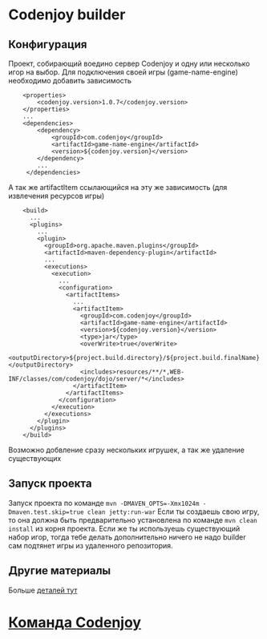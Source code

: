 Codenjoy builder
==============

Конфигурация
--------------
Проект, собирающий воедино сервер Codenjoy и одну или несколько игор на выбор.
Для подключения своей игры (game-name-engine) необходимо добавить зависимость
```
    <properties>
        <codenjoy.version>1.0.7</codenjoy.version>
    </properties>
    ...
    <dependencies>
        <dependency>
            <groupId>com.codenjoy</groupId>
            <artifactId>game-name-engine</artifactId>
            <version>${codenjoy.version}</version>
        </dependency>
        ...
     </dependencies>  
``` 
А так же artifactItem ссылающийся на эту же зависимость (для извлечения ресурсов игры)
```
    <build>
      ...
      <plugins>
        ...
        <plugin>
          <groupId>org.apache.maven.plugins</groupId>
          <artifactId>maven-dependency-plugin</artifactId>
          ...
          <executions>
            <execution>
              ...
              <configuration>
                <artifactItems>
                  ...
                  <artifactItem>
                    <groupId>com.codenjoy</groupId>
                    <artifactId>game-name-engine</artifactId>
                    <version>${codenjoy.version}</version>
                    <type>jar</type>
                    <overWrite>true</overWrite>
                    <outputDirectory>${project.build.directory}/${project.build.finalName}</outputDirectory>
                    <includes>resources/**/*,WEB-INF/classes/com/codenjoy/dojo/server/*</includes>
                  </artifactItem>
                </artifactItems>
              </configuration>
            </execution>
          </executions>
        </plugin>
      </plugins>
    </build>
```
Возможно добвление сразу нескольких игрушек, а так же удаление существующих

Запуск проекта
--------------
Запуск проекта по команде `mvn -DMAVEN_OPTS=-Xmx1024m -Dmaven.test.skip=true clean jetty:run-war`
Если ты создаешь свою игру, то она должна быть предварительно установлена по команде `mvn clean install` из корня проекта. Если же ты используешь существующий набор игор, тогда тебе делать дополнительно ничего не надо builder сам подтянет игры из удаленного репозитория.

Другие материалы
--------------
Больше [деталей тут](https://github.com/codenjoyme/codenjoy)

[Команда Codenjoy](http://codenjoy.com/portal/?page_id=51)
===========